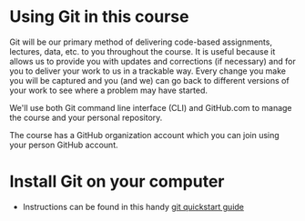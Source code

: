 # Using Git in this course

Git will be our primary method of delivering code-based assignments, lectures, data, etc. to you throughout the course. It is useful because it allows us to provide you with updates and corrections (if necessary) and for you to deliver your work to us in a trackable way. Every change you make you will be captured and you (and we) can go back to different versions of your work to see where a problem may have started.

We'll use both Git command line interface (CLI) and GitHub.com to manage the course and your personal repository.

The course has a GitHub organization account which you can join using your person GitHub account. 

# Install Git on your computer

- Instructions can be found in this handy [git quickstart guide][1]







[1]: https://docs.github.com/en/get-started/quickstart/set-up-git
